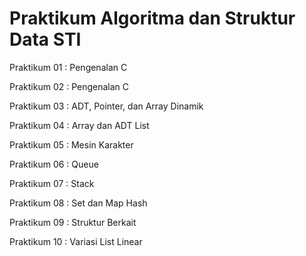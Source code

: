 # Praktikum Algoritma dan Struktur Data STI

Praktikum 01 : Pengenalan C

Praktikum 02 : Pengenalan C

Praktikum 03 : ADT, Pointer, dan Array Dinamik

Praktikum 04 : Array dan ADT List

Praktikum 05 : Mesin Karakter

Praktikum 06 : Queue

Praktikum 07 : Stack

Praktikum 08 : Set dan Map Hash

Praktikum 09 : Struktur Berkait

Praktikum 10 : Variasi List Linear
